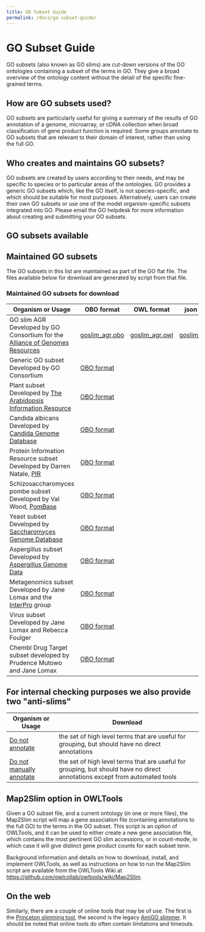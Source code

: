 ```yaml
---
title: GO Subset Guide
permalink: /docs/go-subset-guide/
---
```


# GO Subset Guide

GO subsets (also known as GO slims) are cut-down versions of the GO ontologies containing a subset of the terms in GO. They give a broad overview of the ontology content without the detail of the specific fine-grained terms.

## How are GO subsets used?

GO subsets are particularly useful for giving a summary of the results of GO annotation of a genome, microarray, or cDNA collection when broad classification of gene product function is required. Some groups annotate to GO subsets that are relevant to their domain of interest, rather than using the full GO.
## Who creates and maintains GO subsets?

GO subsets are created by users according to their needs, and may be specific to species or to particular areas of the ontologies. GO provides a generic GO subsets which, like the GO itself, is not species-specific, and which should be suitable for most purposes. Alternatively, users can create their own GO subsets or use one of the model organism-specific subsets integrated into GO. Please email the GO helpdesk for more information about creating and submitting your GO subsets.
## GO subsets available

## Maintained GO subsets

The GO subsets in this list are maintained as part of the GO flat file. The files available below for download are generated by script from that file.
### Maintained GO subsets for download
|Organism or Usage |	OBO format | OWL format | json format |yaml format |
|------------------|----------|----------|----------|----------|
|GO slim AGR Developed by GO Consortium for the [Alliance of Genomes Resources](https://www.alliancegenome.org/) |[goslim_agr.obo](http://current.geneontology.org/ontology/subsets/goslim_agr.obo)| [goslim_agr.owl](http://current.geneontology.org/ontology/subsets/goslim_agr.owl) | [goslim_agr.json](http://current.geneontology.org/ontology/subsets/goslim_agr.json) | [goslim_agr.yaml](http://current.geneontology.org/ontology/subsets/goslim_agr.yaml)|
|Generic GO subset Developed by GO Consortium |	[OBO format](http://www.geneontology.org/ontology/subsets/goslim_generic.obo)|
|Plant subset Developed by [The Arabidopsis Information Resource](https://www.arabidopsis.org/) |	[OBO format](http://www.geneontology.org/ontology/subsets/goslim_plant.obo)|
|Candida albicans Developed by [Candida Genome Database](http://www.candidagenome.org/) |	[OBO format](http://www.geneontology.org/ontology/subsets/goslim_candida.obo)|
|Protein Information Resource subset Developed by Darren Natale, [PIR](https://pir.georgetown.edu/) |	[OBO format](http://www.geneontology.org/ontology/subsets/goslim_pir.obo)|
|Schizosaccharomyces pombe subset Developed by Val Wood, [PomBase](https://www.pombase.org/) |	[OBO format](http://www.geneontology.org/ontology/subsets/goslim_pombe.obo)|
|Yeast subset Developed by [Saccharomyces Genome Database](https://www.yeastgenome.org/) |	[OBO format](http://www.geneontology.org/ontology/subsets/goslim_yeast.obo)|
|Aspergillus subset Developed by [Aspergillus Genome Data](http://www.aspgd.org/) |	[OBO format](http://www.geneontology.org/ontology/subsets/goslim_aspergillus.obo)|
|Metagenomics subset Developed by Jane Lomax and the [InterPro](http://www.ebi.ac.uk/interpro/) group |	[OBO format](http://www.geneontology.org/ontology/subsets/goslim_metagenomics.obo)|
|Virus subset Developed by Jane Lomax and Rebecca Foulger |	[OBO format](http://www.geneontology.org/ontology/subsets/goslim_virus.obo)|
|Chembl Drug Target subset developed by Prudence Mutowo and Jane Lomax |	[OBO format](http://www.geneontology.org/ontology/subsets/goslim_chembl.obo)|
## For internal checking purposes we also provide two "anti-slims"
|Organism or Usage |	Download|
|------------------|----------|
|[Do not annotate](http://geneontology.org/ontology/subsets/gocheck_do_not_annotate.obo)|the set of high level terms that are useful for grouping, but should have no direct annotations|
|[Do not manually annotate](http://geneontology.org/ontology/subsets/gocheck_do_not_manually_annotate.obo)|the set of high level terms that are useful for grouping, but should have no direct annotations except from automated tools|

## Map2Slim option in OWLTools

Given a GO subset file, and a current ontology (in one or more files), the Map2Slim script will map a gene association file (containing annotations to the full GO) to the terms in the GO subset. This script is an option of OWLTools, and it can be used to either create a new gene association file, which contains the most pertinent GO slim accessions, or in count-mode, in which case it will give distinct gene product counts for each subset term.

Background information and details on how to download, install, and implement OWLTools, as well as instructions on how to run the Map2Slim script are available from the OWLTools Wiki at https://github.com/owlcollab/owltools/wiki/Map2Slim.
## On the web

Similarly, there are a couple of online tools that may be of use. The first is the [Princeton slimming tool](http://go.princeton.edu/), the second is the legacy [AmiGO slimmer](http://amigo1.geneontology.org/cgi-bin/amigo/slimmer). It should be noted that online tools do often contain limitations and timeouts.
